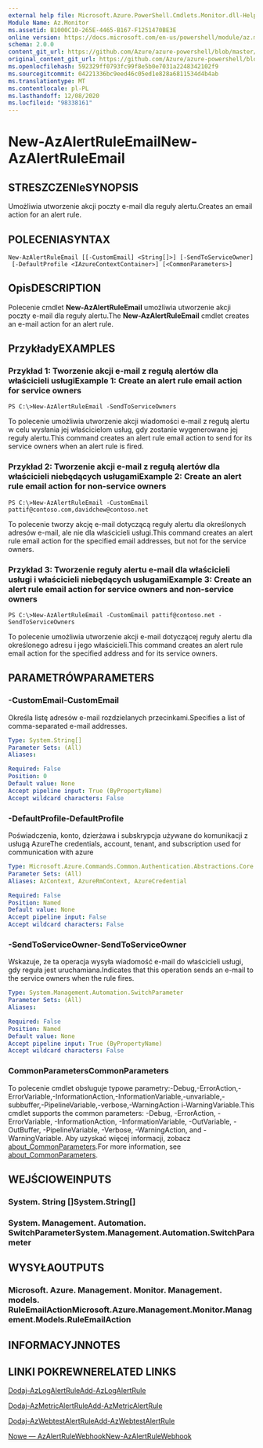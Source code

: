 ```yaml
---
external help file: Microsoft.Azure.PowerShell.Cmdlets.Monitor.dll-Help.xml
Module Name: Az.Monitor
ms.assetid: B1000C10-265E-4465-B167-F1251470BE3E
online version: https://docs.microsoft.com/en-us/powershell/module/az.monitor/new-azalertruleemail
schema: 2.0.0
content_git_url: https://github.com/Azure/azure-powershell/blob/master/src/Monitor/Monitor/help/New-AzAlertRuleEmail.md
original_content_git_url: https://github.com/Azure/azure-powershell/blob/master/src/Monitor/Monitor/help/New-AzAlertRuleEmail.md
ms.openlocfilehash: 592329ff0793fc99f8e5b0e7031a2248342102f9
ms.sourcegitcommit: 04221336bc9eed46c05ed1e828a6811534d4b4ab
ms.translationtype: MT
ms.contentlocale: pl-PL
ms.lasthandoff: 12/08/2020
ms.locfileid: "98338161"
---
```

# <span data-ttu-id="a5427-101">New-AzAlertRuleEmail</span><span class="sxs-lookup"><span data-stu-id="a5427-101">New-AzAlertRuleEmail</span></span>

## <span data-ttu-id="a5427-102">STRESZCZENIe</span><span class="sxs-lookup"><span data-stu-id="a5427-102">SYNOPSIS</span></span>
<span data-ttu-id="a5427-103">Umożliwia utworzenie akcji poczty e-mail dla reguły alertu.</span><span class="sxs-lookup"><span data-stu-id="a5427-103">Creates an email action for an alert rule.</span></span>

## <span data-ttu-id="a5427-104">POLECENIA</span><span class="sxs-lookup"><span data-stu-id="a5427-104">SYNTAX</span></span>

```
New-AzAlertRuleEmail [[-CustomEmail] <String[]>] [-SendToServiceOwner]
 [-DefaultProfile <IAzureContextContainer>] [<CommonParameters>]
```

## <span data-ttu-id="a5427-105">Opis</span><span class="sxs-lookup"><span data-stu-id="a5427-105">DESCRIPTION</span></span>
<span data-ttu-id="a5427-106">Polecenie cmdlet **New-AzAlertRuleEmail** umożliwia utworzenie akcji poczty e-mail dla reguły alertu.</span><span class="sxs-lookup"><span data-stu-id="a5427-106">The **New-AzAlertRuleEmail** cmdlet creates an e-mail action for an alert rule.</span></span>

## <span data-ttu-id="a5427-107">Przykłady</span><span class="sxs-lookup"><span data-stu-id="a5427-107">EXAMPLES</span></span>

### <span data-ttu-id="a5427-108">Przykład 1: Tworzenie akcji e-mail z regułą alertów dla właścicieli usługi</span><span class="sxs-lookup"><span data-stu-id="a5427-108">Example 1: Create an alert rule email action for service owners</span></span>
```
PS C:\>New-AzAlertRuleEmail -SendToServiceOwners
```

<span data-ttu-id="a5427-109">To polecenie umożliwia utworzenie akcji wiadomości e-mail z regułą alertu w celu wysłania jej właścicielom usług, gdy zostanie wygenerowane jej reguły alertu.</span><span class="sxs-lookup"><span data-stu-id="a5427-109">This command creates an alert rule email action to send for its service owners when an alert rule is fired.</span></span>

### <span data-ttu-id="a5427-110">Przykład 2: Tworzenie akcji e-mail z regułą alertów dla właścicieli niebędących usługami</span><span class="sxs-lookup"><span data-stu-id="a5427-110">Example 2: Create an alert rule email action for non-service owners</span></span>
```
PS C:\>New-AzAlertRuleEmail -CustomEmail pattif@contoso.com,davidchew@contoso.net
```

<span data-ttu-id="a5427-111">To polecenie tworzy akcję e-mail dotyczącą reguły alertu dla określonych adresów e-mail, ale nie dla właścicieli usługi.</span><span class="sxs-lookup"><span data-stu-id="a5427-111">This command creates an alert rule email action for the specified email addresses, but not for the service owners.</span></span>

### <span data-ttu-id="a5427-112">Przykład 3: Tworzenie reguły alertu e-mail dla właścicieli usługi i właścicieli niebędących usługami</span><span class="sxs-lookup"><span data-stu-id="a5427-112">Example 3: Create an alert rule email action for service owners and non-service owners</span></span>
```
PS C:\>New-AzAlertRuleEmail -CustomEmail pattif@contoso.net -SendToServiceOwners
```

<span data-ttu-id="a5427-113">To polecenie umożliwia utworzenie akcji e-mail dotyczącej reguły alertu dla określonego adresu i jego właścicieli.</span><span class="sxs-lookup"><span data-stu-id="a5427-113">This command creates an alert rule email action for the specified address and for its service owners.</span></span>

## <span data-ttu-id="a5427-114">PARAMETRÓW</span><span class="sxs-lookup"><span data-stu-id="a5427-114">PARAMETERS</span></span>

### <span data-ttu-id="a5427-115">-CustomEmail</span><span class="sxs-lookup"><span data-stu-id="a5427-115">-CustomEmail</span></span>
<span data-ttu-id="a5427-116">Określa listę adresów e-mail rozdzielanych przecinkami.</span><span class="sxs-lookup"><span data-stu-id="a5427-116">Specifies a list of comma-separated e-mail addresses.</span></span>

```yaml
Type: System.String[]
Parameter Sets: (All)
Aliases:

Required: False
Position: 0
Default value: None
Accept pipeline input: True (ByPropertyName)
Accept wildcard characters: False
```

### <span data-ttu-id="a5427-117">-DefaultProfile</span><span class="sxs-lookup"><span data-stu-id="a5427-117">-DefaultProfile</span></span>
<span data-ttu-id="a5427-118">Poświadczenia, konto, dzierżawa i subskrypcja używane do komunikacji z usługą Azure</span><span class="sxs-lookup"><span data-stu-id="a5427-118">The credentials, account, tenant, and subscription used for communication with azure</span></span>

```yaml
Type: Microsoft.Azure.Commands.Common.Authentication.Abstractions.Core.IAzureContextContainer
Parameter Sets: (All)
Aliases: AzContext, AzureRmContext, AzureCredential

Required: False
Position: Named
Default value: None
Accept pipeline input: False
Accept wildcard characters: False
```

### <span data-ttu-id="a5427-119">-SendToServiceOwner</span><span class="sxs-lookup"><span data-stu-id="a5427-119">-SendToServiceOwner</span></span>
<span data-ttu-id="a5427-120">Wskazuje, że ta operacja wysyła wiadomość e-mail do właścicieli usługi, gdy reguła jest uruchamiana.</span><span class="sxs-lookup"><span data-stu-id="a5427-120">Indicates that this operation sends an e-mail to the service owners when the rule fires.</span></span>

```yaml
Type: System.Management.Automation.SwitchParameter
Parameter Sets: (All)
Aliases:

Required: False
Position: Named
Default value: None
Accept pipeline input: True (ByPropertyName)
Accept wildcard characters: False
```

### <span data-ttu-id="a5427-121">CommonParameters</span><span class="sxs-lookup"><span data-stu-id="a5427-121">CommonParameters</span></span>
<span data-ttu-id="a5427-122">To polecenie cmdlet obsługuje typowe parametry:-Debug,-ErrorAction,-ErrorVariable,-InformationAction,-InformationVariable,-unvariable,-subbuffer,-PipelineVariable,-verbose,-WarningAction i-WarningVariable.</span><span class="sxs-lookup"><span data-stu-id="a5427-122">This cmdlet supports the common parameters: -Debug, -ErrorAction, -ErrorVariable, -InformationAction, -InformationVariable, -OutVariable, -OutBuffer, -PipelineVariable, -Verbose, -WarningAction, and -WarningVariable.</span></span> <span data-ttu-id="a5427-123">Aby uzyskać więcej informacji, zobacz [about_CommonParameters](http://go.microsoft.com/fwlink/?LinkID=113216).</span><span class="sxs-lookup"><span data-stu-id="a5427-123">For more information, see [about_CommonParameters](http://go.microsoft.com/fwlink/?LinkID=113216).</span></span>

## <span data-ttu-id="a5427-124">WEJŚCIOWE</span><span class="sxs-lookup"><span data-stu-id="a5427-124">INPUTS</span></span>

### <span data-ttu-id="a5427-125">System. String []</span><span class="sxs-lookup"><span data-stu-id="a5427-125">System.String[]</span></span>

### <span data-ttu-id="a5427-126">System. Management. Automation. SwitchParameter</span><span class="sxs-lookup"><span data-stu-id="a5427-126">System.Management.Automation.SwitchParameter</span></span>

## <span data-ttu-id="a5427-127">WYSYŁA</span><span class="sxs-lookup"><span data-stu-id="a5427-127">OUTPUTS</span></span>

### <span data-ttu-id="a5427-128">Microsoft. Azure. Management. Monitor. Management. models. RuleEmailAction</span><span class="sxs-lookup"><span data-stu-id="a5427-128">Microsoft.Azure.Management.Monitor.Management.Models.RuleEmailAction</span></span>

## <span data-ttu-id="a5427-129">INFORMACYJN</span><span class="sxs-lookup"><span data-stu-id="a5427-129">NOTES</span></span>

## <span data-ttu-id="a5427-130">LINKI POKREWNE</span><span class="sxs-lookup"><span data-stu-id="a5427-130">RELATED LINKS</span></span>

[<span data-ttu-id="a5427-131">Dodaj-AzLogAlertRule</span><span class="sxs-lookup"><span data-stu-id="a5427-131">Add-AzLogAlertRule</span></span>](./Add-AzLogAlertRule.md)

[<span data-ttu-id="a5427-132">Dodaj-AzMetricAlertRule</span><span class="sxs-lookup"><span data-stu-id="a5427-132">Add-AzMetricAlertRule</span></span>](./Add-AzMetricAlertRule.md)

[<span data-ttu-id="a5427-133">Dodaj-AzWebtestAlertRule</span><span class="sxs-lookup"><span data-stu-id="a5427-133">Add-AzWebtestAlertRule</span></span>](./Add-AzWebtestAlertRule.md)

[<span data-ttu-id="a5427-134">Nowe — AzAlertRuleWebhook</span><span class="sxs-lookup"><span data-stu-id="a5427-134">New-AzAlertRuleWebhook</span></span>](./New-AzAlertRuleWebhook.md)


